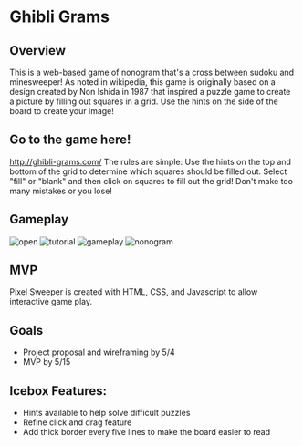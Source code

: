 # Ghibli Grams

## Overview
This is a web-based game of nonogram that's a cross between sudoku and minesweeper! As noted in wikipedia, this game is originally based on a design created by Non Ishida in 1987 that inspired a puzzle game to create a picture by filling out squares in a grid. Use the hints on the side of the board to create your image!


## Go to the game here!
http://ghibli-grams.com/
The rules are simple: Use the hints on the top and bottom of the grid to determine which squares should be filled out. Select "fill" or "blank" and then click on squares to fill out the grid! Don't make too many mistakes or you lose!

## Gameplay
![open](https://github.com/Moberg242/ghibli-grams/assets/113131821/3fc7ffaf-0fdd-47a5-9690-089707e8b2a7)
![tutorial](https://github.com/Moberg242/ghibli-grams/assets/113131821/ec3ef7db-1a61-4489-95ae-f2dfca51aab3)
![gameplay](https://github.com/Moberg242/ghibli-grams/assets/113131821/4521bea5-255b-44ad-80ad-e4bd4af82cef)
![nonogram](https://github.com/Moberg242/ghibli-grams/assets/113131821/0bb7ad8f-ef01-4564-b2bd-f5b89d5a9c98)

## MVP
Pixel Sweeper is created with HTML, CSS, and Javascript to allow interactive game play. 

## Goals
* Project proposal and wireframing by 5/4
* MVP by 5/15


## Icebox Features:
* Hints available to help solve difficult puzzles
* Refine click and drag feature
* Add thick border every five lines to make the board easier to read

